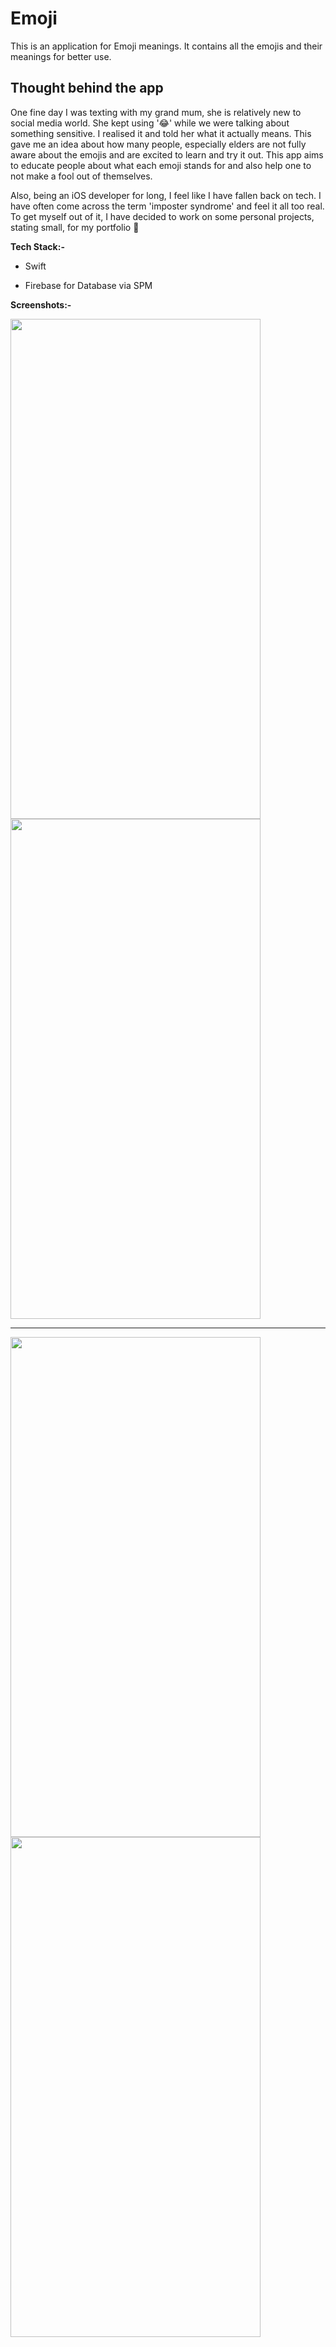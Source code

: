 # Emoji

This is an application for Emoji meanings. It contains all the emojis and their meanings for better use. 


## Thought behind the app


One fine day I was texting with my grand mum, she is relatively new to social media world. She kept using '😂' while we were talking about something sensitive. I realised it and told her what it actually means. 
This gave me an idea about how many people, especially elders are not fully aware about the emojis and are excited to learn and try it out. This app aims to educate people about what each emoji stands for and also help one to not make a fool out of themselves. 

Also, being an iOS developer for long, I feel like I have fallen back on tech. I have often come across the term 'imposter syndrome' and feel it all too real. To get myself out of it, I have decided to work on some personal projects, stating small, for my portfolio 🙂

**Tech Stack:-**
- Swift
  
- Firebase for Database via SPM

**Screenshots:-**


<img src="https://github.com/kritiagarwal13/Emoji/assets/25651879/26885461-e51f-4bc8-9b7f-409fae53681c" width="400" height="800">
<img src="https://github.com/kritiagarwal13/Emoji/assets/25651879/32193eea-437d-45e9-966d-d10584711a0a" width="400" height="800">


----------


<img src="https://github.com/kritiagarwal13/Emoji/assets/25651879/0af3c717-2939-4566-868d-ad8a2ff5002a" width="400" height="800">
<img src="https://github.com/kritiagarwal13/Emoji/assets/25651879/913860e5-ae2b-46d9-ab59-cb0557d1b4e4" width="400" height="800">

